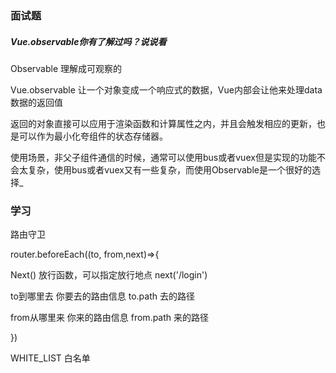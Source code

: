 ### 面试题

##### Vue.observable你有了解过吗？说说看

Observable 理解成可观察的

Vue.observable 让一个对象变成一个响应式的数据，Vue内部会让他来处理data数据的返回值

返回的对象直接可以应用于渲染函数和计算属性之内，并且会触发相应的更新，也是可以作为最小化夸组件的状态存储器。



使用场景，非父子组件通信的时候，通常可以使用bus或者vuex但是实现的功能不会太复杂，使用bus或者vuex又有一些复杂，而使用Observable是一个很好的选择_







### 学习

路由守卫

router.beforeEach((to, from,next)=>{

Next() 放行函数，可以指定放行地点 next('/login')

to到哪里去 你要去的路由信息 to.path 去的路径 

from从哪里来 你来的路由信息 from.path 来的路径

})



WHITE_LIST 白名单 

